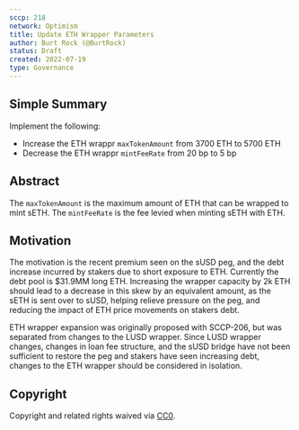 ```yaml
---
sccp: 218
network: Optimism
title: Update ETH Wrapper Parameters
author: Burt Rock (@BurtRock)
status: Draft
created: 2022-07-19
type: Governance
---
```


## Simple Summary

<!--"If you can't explain it simply, you don't understand it well enough." Provide a simplified and layman-accessible explanation of the SCCP.-->

Implement the following:
- Increase the ETH wrappr `maxTokenAmount` from 3700 ETH to 5700 ETH
- Decrease the ETH wrappr `mintFeeRate` from 20 bp to 5 bp

## Abstract

<!--A short (~200 word) description of the variable change proposed.-->

The `maxTokenAmount` is the maximum amount of ETH that can be wrapped to mint sETH.
The `mintFeeRate` is the fee levied when minting sETH with ETH.


## Motivation

<!--The motivation is critical for SCCPs that want to update variables within Synthetix. It should clearly explain why the existing variable is not incentive aligned. SCCP submissions without sufficient motivation may be rejected outright.-->

The motivation is the recent premium seen on the sUSD peg, and the debt increase incurred by stakers due to short exposure to ETH. Currently the debt pool is $31.9MM long ETH. Increasing the wrapper capacity by 2k ETH should lead to a decrease in this skew by an equivalent amount, as the sETH is sent over to sUSD, helping relieve pressure on the peg, and reducing the impact of ETH price movements on stakers debt.

ETH wrapper expansion was originally proposed with SCCP-206, but was separated from changes to the LUSD wrapper. Since LUSD wrapper changes, changes in loan fee structure, and the sUSD bridge have not been sufficient to restore the peg and stakers have seen increasing debt, changes to the ETH wrapper should be considered in isolation.
## Copyright

Copyright and related rights waived via [CC0](https://creativecommons.org/publicdomain/zero/1.0/).

